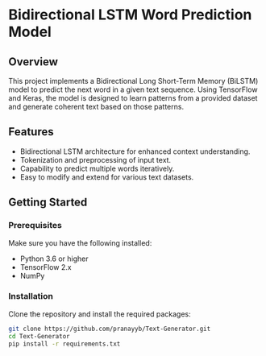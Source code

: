 # Bidirectional LSTM Word Prediction Model

## Overview

This project implements a Bidirectional Long Short-Term Memory (BiLSTM) model to predict the next word in a given text sequence. Using TensorFlow and Keras, the model is designed to learn patterns from a provided dataset and generate coherent text based on those patterns.

## Features

- Bidirectional LSTM architecture for enhanced context understanding.
- Tokenization and preprocessing of input text.
- Capability to predict multiple words iteratively.
- Easy to modify and extend for various text datasets.

## Getting Started

### Prerequisites

Make sure you have the following installed:

- Python 3.6 or higher
- TensorFlow 2.x
- NumPy

### Installation

Clone the repository and install the required packages:

```bash
git clone https://github.com/pranayyb/Text-Generator.git
cd Text-Generator
pip install -r requirements.txt
